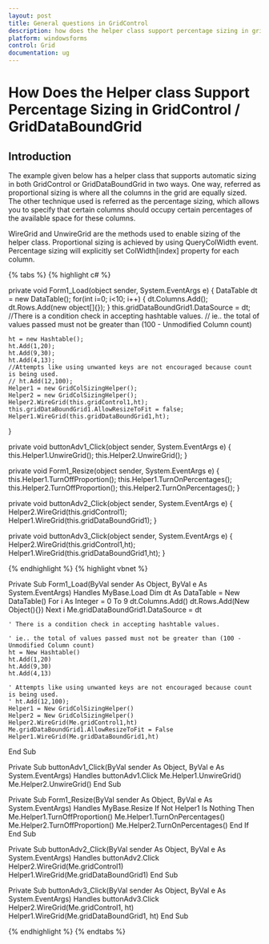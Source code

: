 ```yaml
---
layout: post
title: General questions in GridControl
description: how does the helper class support percentage sizing in gridcontrol / griddataboundgrid
platform: windowsforms
control: Grid
documentation: ug
---
```


# How Does the Helper class Support Percentage Sizing in GridControl / GridDataBoundGrid

## Introduction

The example given below has a helper class that supports automatic sizing in both GridControl or GridDataBoundGrid in two ways. One way, referred as proportional sizing is where all the columns in the grid are equally sized. The other technique used is referred as the percentage sizing, which allows you to specify that certain columns should occupy certain percentages of the available space for these columns.

WireGrid and UnwireGrid are the methods used to enable sizing of the helper class. Proportional sizing is achieved by using QueryColWidth event. Percentage sizing will explicitly set ColWidth[index] property for each column.

{% tabs %}
{% highlight c#  %}

private void Form1_Load(object sender, System.EventArgs e)
{
    DataTable dt = new DataTable();
    for(int i=0; i<10; i++)
    {
            dt.Columns.Add();
            dt.Rows.Add(new object[]{});
    }
    this.gridDataBoundGrid1.DataSource = dt;
	//There is a condition check in accepting hashtable values.
	// ie.. the total of values passed must not be greater than (100 - Unmodified Column count)

    ht = new Hashtable();
    ht.Add(1,20);
    ht.Add(9,30);
    ht.Add(4,13);
	//Attempts like using unwanted keys are not encouraged because count is being used.
    // ht.Add(12,100); 
    Helper1 = new GridColSizingHelper();
    Helper2 = new GridColSizingHelper();
    Helper2.WireGrid(this.gridControl1,ht);
    this.gridDataBoundGrid1.AllowResizeToFit = false;
    Helper1.WireGrid(this.gridDataBoundGrid1,ht);
}

private void buttonAdv1_Click(object sender, System.EventArgs e)
{
    this.Helper1.UnwireGrid();
    this.Helper2.UnwireGrid();
}

private void Form1_Resize(object sender, System.EventArgs e)
{
    this.Helper1.TurnOffProportion();
    this.Helper1.TurnOnPercentages();
    this.Helper2.TurnOffProportion();
    this.Helper2.TurnOnPercentages();
}

private void buttonAdv2_Click(object sender, System.EventArgs e)
{
    Helper2.WireGrid(this.gridControl1);
    Helper1.WireGrid(this.gridDataBoundGrid1);
}

private void buttonAdv3_Click(object sender, System.EventArgs e)
{
    Helper2.WireGrid(this.gridControl1,ht);
    Helper1.WireGrid(this.gridDataBoundGrid1,ht);
}

{% endhighlight   %}
{% highlight vbnet  %}

Private Sub Form1_Load(ByVal sender As Object, ByVal e As System.EventArgs) Handles MyBase.Load
    Dim dt As DataTable = New DataTable()
    For i As Integer = 0 To 9
        dt.Columns.Add()
        dt.Rows.Add(New Object(){})
    Next i
    Me.gridDataBoundGrid1.DataSource = dt

	' There is a condition check in accepting hashtable values.

	' ie.. the total of values passed must not be greater than (100 - Unmodified Column count)
    ht = New Hashtable()
    ht.Add(1,20)
    ht.Add(9,30)
    ht.Add(4,13)

	' Attempts like using unwanted keys are not encouraged because count is being used.
    ' ht.Add(12,100); 
    Helper1 = New GridColSizingHelper()
    Helper2 = New GridColSizingHelper()
    Helper2.WireGrid(Me.gridControl1,ht)
    Me.gridDataBoundGrid1.AllowResizeToFit = False
    Helper1.WireGrid(Me.gridDataBoundGrid1,ht)
End Sub

Private Sub buttonAdv1_Click(ByVal sender As Object, ByVal e As System.EventArgs) Handles buttonAdv1.Click
    Me.Helper1.UnwireGrid()
    Me.Helper2.UnwireGrid()
End Sub

Private Sub Form1_Resize(ByVal sender As Object, ByVal e As System.EventArgs) Handles MyBase.Resize
    If Not Helper1 Is Nothing Then
        Me.Helper1.TurnOffProportion()
        Me.Helper1.TurnOnPercentages()
        Me.Helper2.TurnOffProportion()
        Me.Helper2.TurnOnPercentages()
    End If
End Sub

Private Sub buttonAdv2_Click(ByVal sender As Object, ByVal e As System.EventArgs) Handles buttonAdv2.Click
    Helper2.WireGrid(Me.gridControl1)
    Helper1.WireGrid(Me.gridDataBoundGrid1)
End Sub

Private Sub buttonAdv3_Click(ByVal sender As Object, ByVal e As System.EventArgs) Handles buttonAdv3.Click
    Helper2.WireGrid(Me.gridControl1, ht)
    Helper1.WireGrid(Me.gridDataBoundGrid1, ht)
End Sub

{% endhighlight   %}
{% endtabs %}
